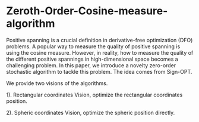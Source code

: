# Zeroth-Order-Cosine-measure-algorithm

Positive spanning is a crucial definition in derivative-free optimization (DFO) problems. A popular way to measure the quality of positive spanning is using the cosine measure. However, in reality, how to measure the quality of the different positive spannings in high-dimensional space becomes a challenging problem.  In this paper, we introduce a novelty zero-order stochastic algorithm to tackle this problem. The idea comes from Sign-OPT.

We provide two visions of the algorithms.

1). Rectangular coordinates Vision, optimize the rectangular coordinates position.

2). Spheric coordinates Vision, optimize the spheric position directly.
